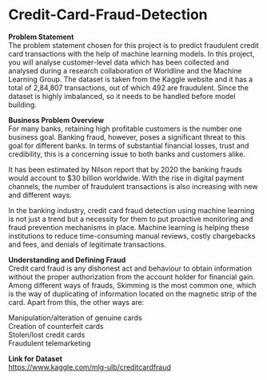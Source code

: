 # Credit-Card-Fraud-Detection

<b>Problem Statement</b><br>
The problem statement chosen for this project is to predict fraudulent credit card transactions with the help of machine learning models.
In this project, you will analyse customer-level data which has been collected and analysed during a research collaboration of Worldline and the Machine Learning Group. 
The dataset is taken from the Kaggle website and it has a total of 2,84,807 transactions, out of which 492 are fraudulent. Since the dataset is highly imbalanced, so it needs to be handled before model building.

 

<b>Business Problem Overview</b><br>
For many banks, retaining high profitable customers is the number one business goal. Banking fraud, however, poses a significant threat to this goal for different banks. In terms of substantial financial losses, trust and credibility, this is a concerning issue to both banks and customers alike.

It has been estimated by Nilson report that by 2020 the banking frauds would account to $30 billion worldwide. With the rise in digital payment channels, the number of fraudulent transactions is also increasing with new and different ways. 

In the banking industry, credit card fraud detection using machine learning is not just a trend but a necessity for them to put proactive monitoring and fraud prevention mechanisms in place. Machine learning is helping these institutions to reduce time-consuming manual reviews, costly chargebacks and fees, and denials of legitimate transactions.

 

<b>Understanding and Defining Fraud</b><br>
Credit card fraud is any dishonest act and behaviour to obtain information without the proper authorization from the account holder for financial gain. Among different ways of frauds, Skimming is the most common one, which is the way of duplicating of information located on the magnetic strip of the card.  Apart from this, the other ways are:

Manipulation/alteration of genuine cards<br>
Creation of counterfeit cards<br>
Stolen/lost credit cards<br>
Fraudulent telemarketing<br>

<b> Link for Dataset</b><br>
<a>https://www.kaggle.com/mlg-ulb/creditcardfraud</a>
